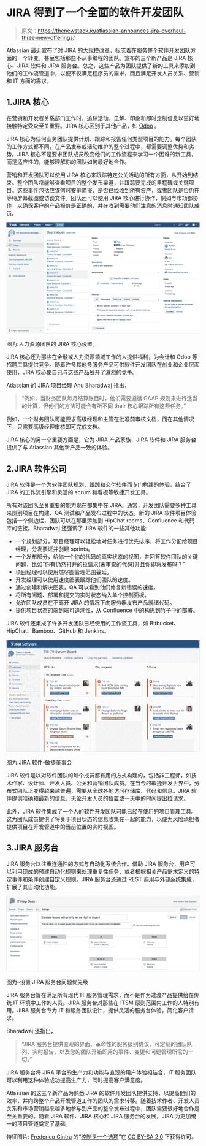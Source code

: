 # JIRA 得到了一个全面的软件开发团队

> 原文：<https://thenewstack.io/atlassian-announces-jira-overhaul-three-new-offerings/>

Atlassian 最近宣布了对 JIRA 的大规模改革，标志着在服务整个软件开发团队方面的一个转变，甚至包括那些不从事编程的团队。宣布的三个新产品是 JIRA 核心、JIRA 软件和 JIRA 服务台。总之，这些产品为团队提供了新的工具来添加到他们的工作流管道中，以便不仅满足程序员的需求，而且满足开发人员关系、营销和 IT 方面的需求。

## 1.JIRA 核心

在营销和开发者关系部门工作时，追踪活动、见解、印象和即时定制信息以更好地接触特定受众至关重要。JIRA 核心区别于其他产品，如 [Odoo](https://www.odoo.com/) 。

JIRA 核心为任何业务团队提供计划、跟踪和报告任何类型项目的能力。每个团队的工作方式都不同，在产品发布或活动维护的整个过程中，都需要调整优势和劣势。JIRA 核心不是要求团队成员改变他们的工作流程来学习一个困难的新工具，而是适应性的，能够理解你的团队如何最好地合作。

营销和开发团队可以使用 JIRA 核心来跟踪特定公关活动的所有方面，从开始到结束。整个团队将能够查看项目的整个发布渠道，并跟踪要完成的里程碑或关键项目。这些事件包括应该何时安排简报、是否已经收到所有资产，或者团队是否仍在等待屏幕截图或访谈文件。团队还可以使用 JIRA 核心进行协作，例如与市场部协作，以确保客户的产品报价是正确的，并在收到需要他们注意的消息时通知团队成员。

[![Pictured: JIRA Core setup for HR teams.](img/d24cbf8c3ed6906a087e3231ea7c77f9.png)](https://thenewstack.io/wp-content/uploads/2015/10/JIRA-Core-HR.png)

图为:人力资源团队的 JIRA 核心设置。

JIRA 核心还为那些在金融或人力资源领域工作的人提供福利，为会计和 Odoo 等招聘工具提供竞争。随着许多其他多服务产品可供软件开发团队在创业和企业层面使用，JIRA 核心使自己与这些产品展开了激烈的竞争。

Atlassian 的 JIRA 项目经理 Anu Bharadwaj 指出，

> “例如，当财务团队每月结算账目时，他们需要遵循 GAAP 规则来进行适当的计算，但他们的方法可能会有所不同 their 核心跟踪所有这些任务。”

例如，一个财务团队可能要求高级经理和主管在批准前审核文档，而在其他情况下，只需要高级经理审核即可完成文档。

JIRA 核心的另一个重要方面是，它为 JIRA 产品家族、JIRA 软件和 JIRA 服务台提供了与 Atlassian 其他新产品一致的体验。

## 2.JIRA 软件公司

JIRA 软件是一个为软件团队规划、跟踪和交付软件而专门构建的体验，结合了 JIRA 的工作流引擎和灵活的 scrum 和看板等敏捷开发工具。

所有对该团队至关重要的能力现在都集中在 JIRA。通常，开发团队需要多种工具来辨别项目在构建、QA 测试和产品发布过程中的状态。新的 JIRA 软件项目体验包括一个侧边栏，团队可以在那里添加到 HipChat rooms、Confluence 和代码库的链接。Bharadwaj 还强调了 JIRA 软件的一些其他功能:

*   一个规划部分，项目经理可以轻松地对任务进行优先排序，将工作分配给项目经理，分发票证并创建 sprints。
*   一个发布部分，给你一个你的代码的真实状态的视图，并回答软件团队的关键问题，比如“你有仍然打开的拉请求(未审查的代码)并且你即将发布吗？”
*   项目经理可以使用燃尽图管理范围蔓延。
*   开发经理可以使用速度图表跟踪他们团队的速度。
*   通过创建和解决图表，QA 可以看到他们修复新错误的速度。
*   将所有问题、部署和提交的实时状态纳入单个控制面板。
*   允许团队成员在不离开 JIRA 的情况下向服务器发布产品就绪代码。
*   提供项目状态的端到端可追溯性，从 Confluence 中的构思到竹子中的部署。

JIRA 软件还集成了许多开发团队已经使用的工作流工具，如 Bitbucket、HipChat、Bamboo、GitHub 和 Jenkins。

[![Pictured: JIRA Software - Agile board](img/28c3aa8aa9b46489340a2ffa782fb8fd.png)](https://thenewstack.io/wp-content/uploads/2015/10/JIRA-Software-Agile-board.png)

图为:JIRA 软件-敏捷董事会

JIRA 软件是以对软件团队的每个成员都有用的方式构建的，包括非工程师，如技术作家、设计师、开发人员、公关和营销团队成员。在当今的敏捷开发世界中，分布式团队正变得越来越普遍，需要从全球各地访问存储库、代码和信息。JIRA 软件提供准确和最新的信息，无论开发人员的位置或一天中的时间提出拉请求。

此外，JIRA 软件集成了一个人的软件开发团队可能已经在使用的项目管理工具。这为团队成员提供了将关于项目状态的信息收集在一起的能力，以便为风险承担者提供项目在开发管道中的当前位置的实时视图。

## 3.JIRA 服务台

JIRA 服务台以注重连通性的方式与自动化系统合作。借助 JIRA 服务台，用户可以利用现成的预建自动化规则来处理重复性任务，或者根据相关产品需求定义的特定事件和条件创建自定义规则。JIRA 服务台还通过 REST 调用与外部系统集成，扩展了其自动化功能。

[![ Setting JIRA Service Desk Issue Priority](img/2cb6549f5e1905c2948b64363021547c.png)](https://thenewstack.io/wp-content/uploads/2015/10/JIRA-Service-Desk.jpg)

图为–设置 JIRA 服务台问题优先级

JIRA 服务台旨在满足所有现代 IT 服务管理需求，而不是作为过渡产品提供给在传统 IT 环境中工作的人员。JIRA 服务台对那些在 ITSM 原则范围内工作的人特别有用。JIRA 服务台专为 IT 和服务团队设计，提供灵活的服务台体验，简化客户请求。

Bharadwaj 还指出，

> “JIRA 服务台提供直观的界面、革命性的服务级别协议、可定制的团队队列、实时报告，以及您的团队开箱即用的事件、变更和问题管理所需的一切。”

JIRA 服务台将 JIRA 平台的生产力和功能与直观的用户体验相结合，IT 服务团队可以利用这种体验成功提高生产力，同时提高客户满意度。

Atlassian 的这三个新产品为熟悉 JIRA 的软件开发团队提供支持，以提高他们的效率，并向跨整个产品开发管道工作的团队的需求转移。随着技术作者、开发人员关系和市场营销越来越多地参与到产品的整个发布过程中，团队需要很好地合作是至关重要的。随着 JIRA 软件、JIRA 核心和 JIRA 服务台的发展，JIRA 为更加统一的项目管道奠定了基础。

特征图片: [Frederico Cintra](https://www.flickr.com/photos/fredcintra/ "Go to Frederico Cintra's photostream") 的“[控制是一个选项](https://www.flickr.com/photos/fredcintra/2671822805)”在 [CC BY-SA 2.0](https://creativecommons.org/licenses/by/2.0/) 下获得许可。

<svg xmlns:xlink="http://www.w3.org/1999/xlink" viewBox="0 0 68 31" version="1.1"><title>Group</title> <desc>Created with Sketch.</desc></svg>